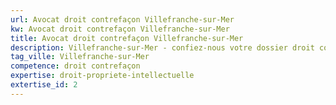 ```yaml
---
url: Avocat droit contrefaçon Villefranche-sur-Mer
kw: Avocat droit contrefaçon Villefranche-sur-Mer
title: Avocat droit contrefaçon Villefranche-sur-Mer
description: Villefranche-sur-Mer - confiez-nous votre dossier droit contrefaçon
tag_ville: Villefranche-sur-Mer
competence: droit contrefaçon
expertise: droit-propriete-intellectuelle
extertise_id: 2
---
```


